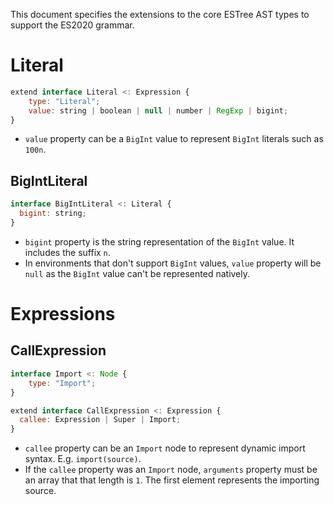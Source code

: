 This document specifies the extensions to the core ESTree AST types to support the ES2020 grammar.

# Literal

```js
extend interface Literal <: Expression {
    type: "Literal";
    value: string | boolean | null | number | RegExp | bigint;
}
```

- `value` property can be a `BigInt` value to represent `BigInt` literals
  such as `100n`.

## BigIntLiteral

```js
interface BigIntLiteral <: Literal {
  bigint: string;
}
```

- `bigint` property is the string representation of the `BigInt` value.
  It includes the suffix `n`.
- In environments that don't support `BigInt` values, `value` property will be
  `null` as the `BigInt` value can't be represented natively.

# Expressions

## CallExpression

```js
interface Import <: Node {
    type: "Import";
}
```

```js
extend interface CallExpression <: Expression {
  callee: Expression | Super | Import;
}
```

- `callee` property can be an `Import` node to represent dynamic import syntax.
  E.g. `import(source)`.
- If the `callee` property was an `Import` node, `arguments` property must be an
  array that that length is `1`. The first element represents the importing
  source.
